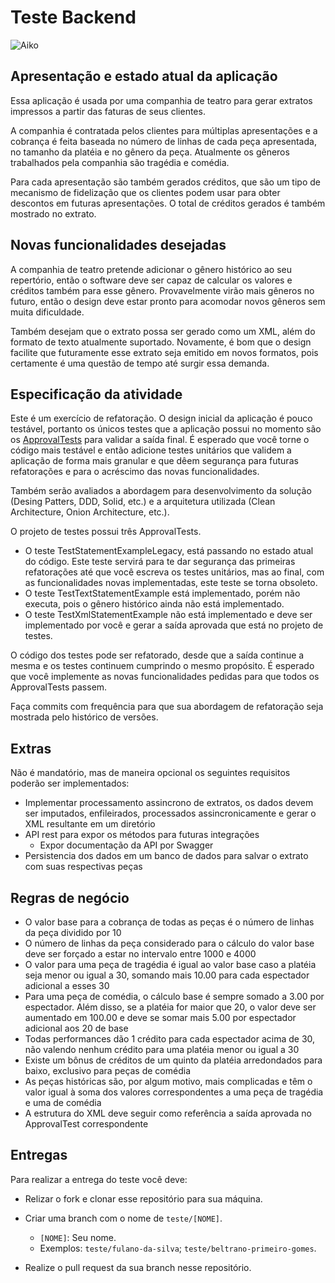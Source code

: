   # Teste Backend

![Aiko](img/logo.png)

## Apresentação e estado atual da aplicação

Essa aplicação é usada por uma companhia de teatro para gerar extratos
impressos a partir das faturas de seus clientes.

A companhia é contratada pelos clientes para múltiplas apresentações e a
cobrança é feita baseada no número de linhas de cada peça apresentada, no
tamanho da platéia e no gênero da peça. Atualmente os gêneros trabalhados pela
companhia são tragédia e comédia.

Para cada apresentação são também gerados créditos, que são um tipo de
mecanismo de fidelização que os clientes podem usar para obter descontos em
futuras apresentações. O total de créditos gerados é também mostrado no
extrato.

## Novas funcionalidades desejadas

A companhia de teatro pretende adicionar o gênero histórico ao seu repertório,
então o software deve ser capaz de calcular os valores e créditos também para
esse gênero. Provavelmente virão mais gêneros no futuro, então o design deve
estar pronto para acomodar novos gêneros sem muita dificuldade.

Também desejam que o extrato possa ser gerado como um XML, além do formato
de texto atualmente suportado. Novamente, é bom que o design facilite que
futuramente esse extrato seja emitido em novos formatos, pois certamente é uma
questão de tempo até surgir essa demanda.

## Especificação da atividade

Este é um exercício de refatoração. O design inicial da aplicação é pouco
testável, portanto os únicos testes que a aplicação possui no momento são os
[ApprovalTests](https://approvaltests.com/) para validar a saída final. É
esperado que você torne o código mais testável e então adicione testes
unitários que validem a aplicação de forma mais granular e que dêem segurança
para futuras refatorações e para o acréscimo das novas funcionalidades.

Também serão avaliados a abordagem para desenvolvimento da solução (Desing 
Patters, DDD, Solid, etc.) e a arquitetura utilizada (Clean Architecture, Onion
Architecture, etc.).

O projeto de testes possui três ApprovalTests.

* O teste TestStatementExampleLegacy, está passando no estado atual do
  código. Este teste servirá para te dar segurança das primeiras refatorações
  até que você escreva os testes unitários, mas ao final, com as
  funcionalidades novas implementadas, este teste se torna obsoleto.
* O teste TestTextStatementExample está implementado, porém não executa, pois o
  gênero histórico ainda não está implementado.
* O teste TestXmlStatementExample não está implementado e deve ser implementado
  por você e gerar a saída aprovada que está no projeto de testes.

O código dos testes pode ser refatorado, desde que a saída continue a
mesma e os testes continuem cumprindo o mesmo propósito. É esperado que você
implemente as novas funcionalidades pedidas para que todos os ApprovalTests
passem.

Faça commits com frequência para que sua abordagem de refatoração seja mostrada
pelo histórico de versões.

## Extras

Não é mandatório, mas de maneira opcional os seguintes requisitos poderão ser
implementados:

* Implementar processamento assincrono de extratos, os dados devem ser imputados,
  enfileirados, processados assincronicamente e gerar o XML resultante em um 
  diretório
* API rest para expor os métodos para futuras integrações
  * Expor documentação da API por Swagger
* Persistencia dos dados em um banco de dados para salvar o extrato com suas
  respectivas peças

## Regras de negócio

* O valor base para a cobrança de todas as peças é o número de linhas da peça
  dividido por 10
* O número de linhas da peça considerado para o cálculo do valor base deve ser
  forçado a estar no intervalo entre 1000 e 4000
* O valor para uma peça de tragédia é igual ao valor base caso a platéia seja
  menor ou igual a 30, somando mais 10.00 para cada espectador adicional a
  esses 30
* Para uma peça de comédia, o cálculo base é sempre somado a 3.00 por
  espectador. Além disso, se a platéia for maior que 20, o valor deve ser
  aumentado em 100.00 e deve se somar mais 5.00 por espectador adicional aos 20
  de base
* Todas performances dão 1 crédito para cada espectador acima de 30, não
  valendo nenhum crédito para uma platéia menor ou igual a 30
* Existe um bônus de créditos de um quinto da platéia arredondados para baixo,
  exclusivo para peças de comédia
* As peças históricas são, por algum motivo, mais complicadas e têm o valor
  igual à soma dos valores correspondentes a uma peça de tragédia e uma de
  comédia
* A estrutura do XML deve seguir como referência a saída aprovada no
  ApprovalTest correspondente

## Entregas

Para realizar a entrega do teste você deve:

* Relizar o fork e clonar esse repositório para sua máquina.
  
* Criar uma branch com o nome de `teste/[NOME]`.
  * `[NOME]`: Seu nome.
  * Exemplos: `teste/fulano-da-silva`; `teste/beltrano-primeiro-gomes`.
  
* Realize o pull request da sua branch nesse repositório.
